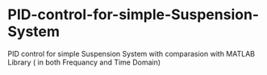 # PID-control-for-simple-Suspension-System
PID control for simple Suspension System with comparasion with MATLAB Library ( in both Frequancy and Time Domain)
